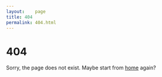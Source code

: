 ```yaml
---
layout:    page
title: 404
permalink: 404.html
---
```


# 404

Sorry, the page does not exist. Maybe start from [home](/) again?
